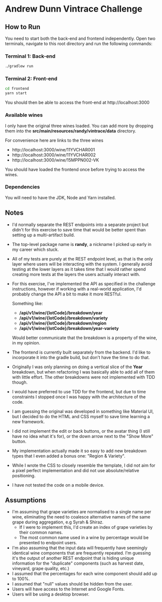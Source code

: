 # Andrew Dunn Vintrace Challenge

## How to Run

You need to start both the back-end and frontend independently. Open two
terminals, navigate to this root directory and run the following commands:

### Terminal 1: Back-end
```bash
./gradlew run
```

### Terminal 2: Front-end
```bash
cd frontend
yarn start
```

You should then be able to access the front-end at http://localhost:3000

### Available wines
I only have the original three wines loaded. You can add more by dropping them
into the **src/main/resources/randy/vintrace/data** directory.

For convenience here are links to the three wines

- http://localhost:3000/wine/11YVCHAR001
- http://localhost:3000/wine/11YVCHAR002
- http://localhost:3000/wine/15MPPN002-VK

You should have loaded the frontend once before trying to access the wines.

### Dependencies
You will need to have the JDK, Node and Yarn installed.

## Notes
- I'd normally separate the REST endpoints into a separate project but didn't
  for this exercise to save time that would be better spent than setting up a
  multi-artifact build.
- The top-level package name is **randy**, a nickname I picked up early in my
  career which stuck.
- All of my tests are purely at the REST endpoint level, as that is the only
  layer where users will be interacting with the system. I generally avoid
  testing at the lower layers as it takes time that I would rather spend
  creating more tests at the layers the users actually interact with.
- For this exercise, I've implemented the API as specified in the challenge
  instructions, however if working with a real-world application, I'd probably
  change the API a bit to make it more RESTful.
  
  Something like:

  - **/api/v1/wine/{lotCode}/breakdown/year**
  - **/api/v1/wine/{lotCode}/breakdown/variety**
  - **/api/v1/wine/{lotCode}/breakdown/region**
  - **/api/v1/wine/{lotCode}/breakdown/year-variety**
  
  Would better communicate that the breakdown is a property of the wine, in my
  opinion.
- The frontend is currently built separately from the backend. I'd like to
  incorporate it into the gradle build, but don't have the time to do that.
- Originally I was only planning on doing a vertical slice of the **Year**
  breakdown, but when refactoring I was basically able to add all of them with
  little effort. The other breakdowns were not implemented with TDD though.
- I would have preferred to use TDD for the frontend, but due to time
  constraints I stopped once I was happy with the architecture of the code.
- I am guessing the original was developed in something like Material UI, but
  I decided to do the HTML and CSS myself to save time learning a new framework.
- I did not implement the edit or back buttons, or the avatar thing (I still 
  have no idea what it's for), or the down arrow next to the "Show More" button.
- My implementation actually made it so easy to add new breakdown types that I
  even added a bonus one: "Region & Variety".
- While I wrote the CSS to closely resemble the template, I did not aim for a
  pixel perfect implementation and did not use absolute/relative positioning.
- I have not tested the code on a mobile device.

## Assumptions
- I'm assuming that grape varieties are normalised to a single name per wine,
  eliminating the need to coalesce alternative names of the same grape during
  aggregation, e.g Syrah & Shiraz.
  - If I were to implement this, I'd create an index of grape varieties by
    their common names.
  - The most common name used in a wine by percentage would be presented to
    endpoint users.
- I'm also assuming that the input data will frequently have seemingly
  identical wine components that are frequently repeated. I'm guessing it's the
  output of another REST endpoint that is hiding unique information for the
  "duplicate" components (such as harvest date, vineyard, grape quality, etc.)
- I assumed that the percentages for each wine component should add up to 100%.
- I assumed that "null" values should be hidden from the user.
- Users will have access to the Internet and Google Fonts.
- Users will be using a desktop browser.
